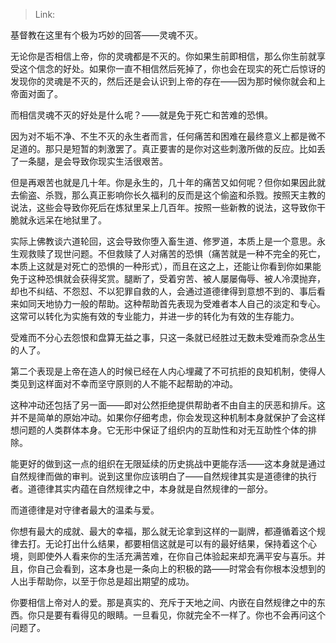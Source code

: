 > Link: 

基督教在这里有个极为巧妙的回答——灵魂不灭。

无论你是否相信上帝，你的灵魂都是不灭的。你如果生前即相信，那么你生前就享受这个信念的好处。如果你一直不相信然后死掉了，你也会在现实的死亡后惊讶的发现你的灵魂是不灭的，然后还是会认识到上帝的存在——因为那时候你就会和上帝面对面了。

而相信灵魂不灭的好处是什么呢？——就是免于死亡和苦难的恐惧。

因为对不垢不净、不生不灭的永生者而言，任何痛苦和困难在最终意义上都是微不足道的。那只是短暂的刺激罢了。真正要害的是你对这些刺激所做的反应。比如丢了一条腿，是会导致你现实生活很艰苦。

但是再艰苦也就是几十年。你是永生的，几十年的痛苦又如何呢？但你如果因此就去偷盗、杀戮，那么真正影响你长久福利的反而是这个偷盗和杀戮。按照天主教的说法，这些会导致你死后在炼狱里呆上几百年。按照一些新教的说法，这导致你干脆就永远呆在地狱里了。

实际上佛教谈六道轮回，这会导致你堕入畜生道、修罗道，本质上是一个意思。永生观救赎了现世问题。不但救赎了人对痛苦的恐惧（痛苦就是一种不完全的死亡，本质上这就是对死亡的恐惧的一种形式），而且在这之上，还能让你看到你如果能免于这种恐惧就会获得奖赏。腿断了，受着穷苦、被人屡屡侮辱、被人冷漠抛弃，却也不纠结、不怨怼、不以犯罪自救的人，会通过道德律得到意想不到的、事后看来如同天地协力一般的帮助。这种帮助首先表现为受难者本人自己的淡定和专心。这常可以转化为实施有效的专业能力，并进一步的转化为有效的生存能力。

受难而不分心去怨恨和盘算无益之事，只这一条就已经胜过无数未受难而杂念丛生的人了。

第二个表现是上帝在造人的时候已经在人内心埋藏了不可抗拒的良知机制，使得人类见到这样面对不幸而坚守原则的人不能不起帮助的冲动。

这种冲动还包括了另一面——即对公然拒绝提供帮助者不由自主的厌恶和排斥。这并不是简单的原始冲动。如果你仔细考虑，你会发现这种机制本身就保护了会这样想问题的人类群体本身。它无形中保证了组织内的互助性和对无互助性个体的排除。

能更好的做到这一点的组织在无限延续的历史挑战中更能存活——这本身就是通过自然规律而做的审判。说到这里你应该明白了——自然规律其实是道德律的执行者。道德律其实内蕴在自然规律之中，本身就是自然规律的一部分。

而道德律是对守律者最大的温柔与爱。

你想有最大的成就、最大的幸福，那么就无论拿到这样的一副牌，都遵循着这个规律去打。无论打出什么结果，都要相信这就是可以有的最好结果，保持着这个心境，则即使外人看来你的生活充满苦难，在你自己体验起来却充满平安与喜乐。并且，你自己会看到，这本身也是一条向上的积极的路——时常会有你根本没想到的人出手帮助你，以至于你总是超出期望的成功。

你要相信上帝对人的爱。那是真实的、充斥于天地之间、内嵌在自然规律之中的东西。你只是要有看得见的眼睛。一旦看见，你就完全不一样了。你也不会再问这个问题了。